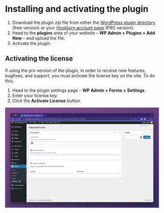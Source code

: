 # Installing and activating the plugin

1. Download the plugin zip file from either
   the [WordPress plugin directory](https://wordpress.org/plugins/advanced-forms/) (free version) or
   your [Hookturn account page](hthttps://hookturn.io/account) (PRO version).
2. Head to the **plugins** area of your website – **WP Admin > Plugins > Add New** – and upload the file.
3. Activate the plugin.

## Activating the license

If using the pro version of the plugin, in order to receive new features, bugfixes, and support, you must activate the
license key on the site. To do this;

1. Head to the plugin settings page – **WP Admin > Forms > Settings**.
2. Enter your license key.
3. Click the **Activate License** button.

![advanced-forms-for-acf-license-activation.jpg](images/advanced-forms-for-acf-license-activation.jpg)